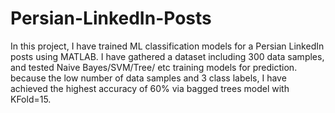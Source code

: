 # Persian-LinkedIn-Posts
In this project, I have trained ML classification models for a Persian LinkedIn posts using MATLAB. I have gathered a dataset including 300 data samples, and tested Naive Bayes/SVM/Tree/ etc training models for prediction. because the low number of data samples and 3 class labels, I have achieved the highest accuracy of 60% via bagged trees model with KFold=15.

